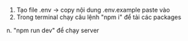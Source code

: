 1. Tạo file .env -> copy nội dung .env.example paste vào
2. Trong terminal chạy câu lệnh "npm i" để tải các packages


n. "npm run dev" để chạy server 